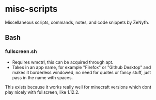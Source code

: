 # misc-scripts
Miscellaneous scripts, commands, notes, and code snippets by ZeNyfh.

## Bash

### fullscreen.sh

- Requires wmctrl, this can be acquired through apt.
- Takes in an app name, for example "Firefox" or "Github Desktop" and makes it borderless windowed, no need for quotes or fancy stuff, just pass in the name with spaces.

This exists because it works really well for minecraft versions which dont play nicely with fullscreen, like 1.12.2.